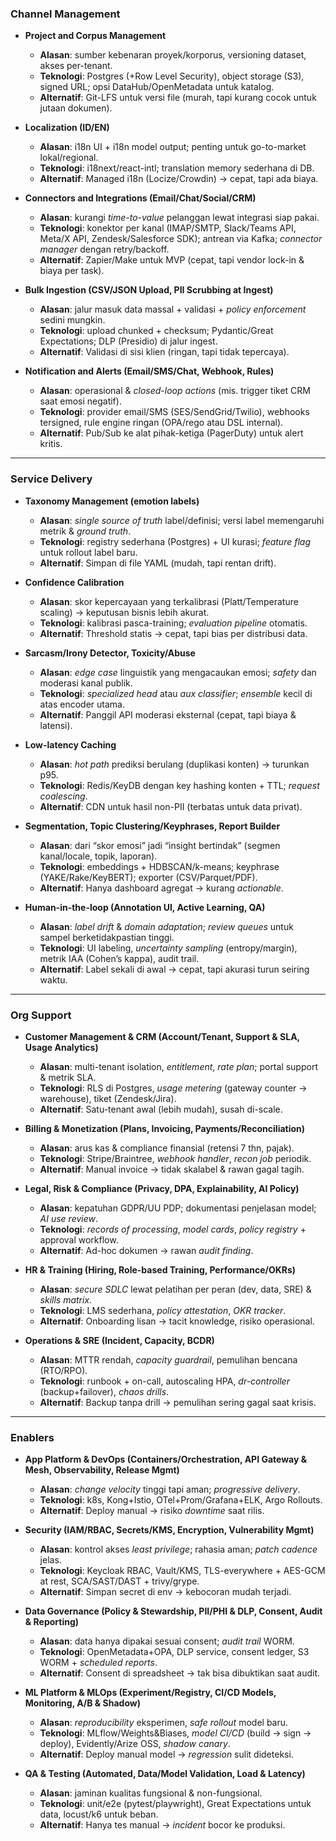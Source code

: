 ### Channel Management

- **Project and Corpus Management**

  - **Alasan**: sumber kebenaran proyek/korporus, versioning dataset, akses per-tenant.
  - **Teknologi**: Postgres (+Row Level Security), object storage (S3), signed URL; opsi DataHub/OpenMetadata untuk katalog.
  - **Alternatif**: Git-LFS untuk versi file (murah, tapi kurang cocok untuk jutaan dokumen).

- **Localization (ID/EN)**

  - **Alasan**: i18n UI + i18n model output; penting untuk go-to-market lokal/regional.
  - **Teknologi**: i18next/react-intl; translation memory sederhana di DB.
  - **Alternatif**: Managed i18n (Locize/Crowdin) → cepat, tapi ada biaya.

- **Connectors and Integrations (Email/Chat/Social/CRM)**

  - **Alasan**: kurangi _time-to-value_ pelanggan lewat integrasi siap pakai.
  - **Teknologi**: konektor per kanal (IMAP/SMTP, Slack/Teams API, Meta/X API, Zendesk/Salesforce SDK); antrean via Kafka; _connector manager_ dengan retry/backoff.
  - **Alternatif**: Zapier/Make untuk MVP (cepat, tapi vendor lock-in & biaya per task).

- **Bulk Ingestion (CSV/JSON Upload, PII Scrubbing at Ingest)**

  - **Alasan**: jalur masuk data massal + validasi + _policy enforcement_ sedini mungkin.
  - **Teknologi**: upload chunked + checksum; Pydantic/Great Expectations; DLP (Presidio) di jalur ingest.
  - **Alternatif**: Validasi di sisi klien (ringan, tapi tidak tepercaya).

- **Notification and Alerts (Email/SMS/Chat, Webhook, Rules)**

  - **Alasan**: operasional & _closed-loop actions_ (mis. trigger tiket CRM saat emosi negatif).
  - **Teknologi**: provider email/SMS (SES/SendGrid/Twilio), webhooks tersigned, rule engine ringan (OPA/rego atau DSL internal).
  - **Alternatif**: Pub/Sub ke alat pihak-ketiga (PagerDuty) untuk alert kritis.

---

### Service Delivery

- **Taxonomy Management (emotion labels)**

  - **Alasan**: _single source of truth_ label/definisi; versi label memengaruhi metrik & _ground truth_.
  - **Teknologi**: registry sederhana (Postgres) + UI kurasi; _feature flag_ untuk rollout label baru.
  - **Alternatif**: Simpan di file YAML (mudah, tapi rentan drift).

- **Confidence Calibration**

  - **Alasan**: skor kepercayaan yang terkalibrasi (Platt/Temperature scaling) → keputusan bisnis lebih akurat.
  - **Teknologi**: kalibrasi pasca-training; _evaluation pipeline_ otomatis.
  - **Alternatif**: Threshold statis → cepat, tapi bias per distribusi data.

- **Sarcasm/Irony Detector, Toxicity/Abuse**

  - **Alasan**: _edge case_ linguistik yang mengacaukan emosi; _safety_ dan moderasi kanal publik.
  - **Teknologi**: _specialized head_ atau _aux classifier_; _ensemble_ kecil di atas encoder utama.
  - **Alternatif**: Panggil API moderasi eksternal (cepat, tapi biaya & latensi).

- **Low-latency Caching**

  - **Alasan**: _hot path_ prediksi berulang (duplikasi konten) → turunkan p95.
  - **Teknologi**: Redis/KeyDB dengan key hashing konten + TTL; _request coalescing_.
  - **Alternatif**: CDN untuk hasil non-PII (terbatas untuk data privat).

- **Segmentation, Topic Clustering/Keyphrases, Report Builder**

  - **Alasan**: dari “skor emosi” jadi “insight bertindak” (segmen kanal/locale, topik, laporan).
  - **Teknologi**: embeddings + HDBSCAN/k-means; keyphrase (YAKE/Rake/KeyBERT); exporter (CSV/Parquet/PDF).
  - **Alternatif**: Hanya dashboard agregat → kurang _actionable_.

- **Human-in-the-loop (Annotation UI, Active Learning, QA)**

  - **Alasan**: _label drift_ & _domain adaptation_; _review queues_ untuk sampel berketidakpastian tinggi.
  - **Teknologi**: UI labeling, _uncertainty sampling_ (entropy/margin), metrik IAA (Cohen’s kappa), audit trail.
  - **Alternatif**: Label sekali di awal → cepat, tapi akurasi turun seiring waktu.

---

### Org Support

- **Customer Management & CRM (Account/Tenant, Support & SLA, Usage Analytics)**

  - **Alasan**: multi-tenant isolation, _entitlement_, _rate plan_; portal support & metrik SLA.
  - **Teknologi**: RLS di Postgres, _usage metering_ (gateway counter → warehouse), tiket (Zendesk/Jira).
  - **Alternatif**: Satu-tenant awal (lebih mudah), susah di-scale.

- **Billing & Monetization (Plans, Invoicing, Payments/Reconciliation)**

  - **Alasan**: arus kas & compliance finansial (retensi 7 thn, pajak).
  - **Teknologi**: Stripe/Braintree, _webhook handler_, _recon job_ periodik.
  - **Alternatif**: Manual invoice → tidak skalabel & rawan gagal tagih.

- **Legal, Risk & Compliance (Privacy, DPA, Explainability, AI Policy)**

  - **Alasan**: kepatuhan GDPR/UU PDP; dokumentasi penjelasan model; _AI use review_.
  - **Teknologi**: _records of processing_, _model cards_, _policy registry_ + approval workflow.
  - **Alternatif**: Ad-hoc dokumen → rawan _audit finding_.

- **HR & Training (Hiring, Role-based Training, Performance/OKRs)**

  - **Alasan**: _secure SDLC_ lewat pelatihan per peran (dev, data, SRE) & _skills matrix_.
  - **Teknologi**: LMS sederhana, _policy attestation_, _OKR tracker_.
  - **Alternatif**: Onboarding lisan → tacit knowledge, risiko operasional.

- **Operations & SRE (Incident, Capacity, BCDR)**

  - **Alasan**: MTTR rendah, _capacity guardrail_, pemulihan bencana (RTO/RPO).
  - **Teknologi**: runbook + on-call, autoscaling HPA, _dr-controller_ (backup+failover), _chaos drills_.
  - **Alternatif**: Backup tanpa drill → pemulihan sering gagal saat krisis.

---

### Enablers

- **App Platform & DevOps (Containers/Orchestration, API Gateway & Mesh, Observability, Release Mgmt)**

  - **Alasan**: _change velocity_ tinggi tapi aman; _progressive delivery_.
  - **Teknologi**: k8s, Kong+Istio, OTel+Prom/Grafana+ELK, Argo Rollouts.
  - **Alternatif**: Deploy manual → risiko _downtime_ saat rilis.

- **Security (IAM/RBAC, Secrets/KMS, Encryption, Vulnerability Mgmt)**

  - **Alasan**: kontrol akses _least privilege_; rahasia aman; _patch cadence_ jelas.
  - **Teknologi**: Keycloak RBAC, Vault/KMS, TLS-everywhere + AES-GCM at rest, SCA/SAST/DAST + trivy/grype.
  - **Alternatif**: Simpan secret di env → kebocoran mudah terjadi.

- **Data Governance (Policy & Stewardship, PII/PHI & DLP, Consent, Audit & Reporting)**

  - **Alasan**: data hanya dipakai sesuai consent; _audit trail_ WORM.
  - **Teknologi**: OpenMetadata+OPA, DLP service, consent ledger, S3 WORM + _scheduled reports_.
  - **Alternatif**: Consent di spreadsheet → tak bisa dibuktikan saat audit.

- **ML Platform & MLOps (Experiment/Registry, CI/CD Models, Monitoring, A/B & Shadow)**

  - **Alasan**: _reproducibility_ eksperimen, _safe rollout_ model baru.
  - **Teknologi**: MLflow/Weights\&Biases, _model CI/CD_ (build → sign → deploy), Evidently/Arize OSS, _shadow canary_.
  - **Alternatif**: Deploy manual model → _regression_ sulit dideteksi.

- **QA & Testing (Automated, Data/Model Validation, Load & Latency)**

  - **Alasan**: jaminan kualitas fungsional & non-fungsional.
  - **Teknologi**: unit/e2e (pytest/playwright), Great Expectations untuk data, locust/k6 untuk beban.
  - **Alternatif**: Hanya tes manual → _incident_ bocor ke produksi.
